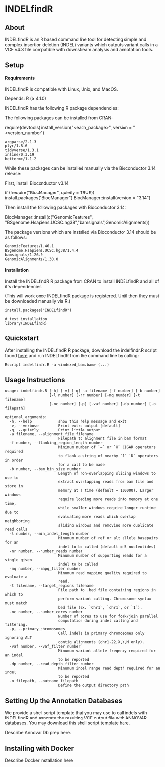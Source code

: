 # INDELfindR

## About
INDELfindR is an R based command line tool for detecting simple and complex insertion deletion (INDEL) variants which outputs variant calls in a VCF v4.3 file compatible with downstream analysis and annotation tools.

## Setup

#### Requirements

INDELfindR is compatible with Linux, Unix, and MacOS.

Depends: R (≥ 4.1.0) 

INDELfindR has the following R package dependencies:

The following packages can be installed from CRAN:

require(devtools)
install_version("<each_package>", version = "<version_number")

```
argparse/2.1.3
plyr/1.8.6
tidyverse/1.3.1
inline/0.3.19
bettermc/1.1.2
```

While these packages can be installed manually via the Bioconductor 3.14 release:

First, install Bioconductor v3.14

if (!require("BiocManager", quietly = TRUE))
    install.packages("BiocManager")
BiocManager::install(version = "3.14")

Then install the following packages with Bioconductor 3.14:

BiocManager::install(c("GenomicFeatures", "BSgenome.Hsapiens.UCSC.hg38","bamsignals",GenomicAlignments))

The package versions which are installed via Bioconductor 3.14 should be as follows:
```
GenomicFeatures/1.46.1
BSgenome.Hsapiens.UCSC.hg38/1.4.4
bamsignals/1.26.0
GenomicAlignments/1.30.0
```
#### Installation

Install the INDELfindR R package from CRAN to install INDELfindR and all of it's dependencies.

(This will work once INDELfindR package is registered. Until then they must be downloaded manually via R.)

```
install.packages("INDELfindR")

# test installation
library(INDELfindR)
```

## Quickstart

After installing the INDELfindR R package, download the indelfindr.R script found [here](https://github.com/TranslationalBioinformaticsLab/INDELfindR/blob/main/src/INDELfindR.R) and run INDELfindR from the command line by calling:

```
Rscript indelfindr.R -a <indexed_bam.bam> (...)
```

## Usage Instructions

```
usage: indelfindr.R [-h] [-v] [-q] -a filename [-f number] [-b number]
                    [-l number] [-nr number] [-mq number] [-t filename]
                    [-nc number] [-p] [-vaf number] [-dp number] [-o filepath]

optional arguments:
  -h, --help            show this help message and exit
  -v, --verbose         Print extra output [default]
  -q, --quietly         Print little output
  -a filename, --alignment_file filename
                        Filepath to alignment file in bam format
  -f number, --flanking_region_length number
                        Minimum number of `=` or `X` CIGAR operators required
                        to flank a string of nearby `I` `D` operators in order
                        for a call to be made
  -b number, --bam_bin_size number
                        Length of non-overlapping sliding windows to use to
                        extract overlapping reads from bam file and store in
                        memory at a time (default = 100000). Larger windows
                        require loading more reads into memory at one time,
                        while smaller windows require longer runtime due to
                        evaluating more reads which overlap neighboring
                        sliding windows and removing more duplicate read calls
  -l number, --min_indel_length number
                        Minumum number of ref or alt allele basepairs for an
                        indel to be called (default = 5 nucleotides)
  -nr number, --number_reads number
                        Minumum number of supporting reads for a single given
                        indel to be called
  -mq number, --mapq_filter number
                        Minumum read mapping quality required to evaluate a
                        read.
  -t filename, --target_regions filename
                        File path to .bed file containing regions in which to
                        perform variant calling. Chromosome syntax must match
                        bed file (ex. `Chr1`, `chr1`, or `1`).
  -nc number, --number_cores number
                        Number of cores to use for fork/join parallel
                        computation during indel calling and filtering.
  -p, --primary_chromosomes
                        Call indels in primary chromosomes only ignoring ALT
                        contig alignments (chr1-22,X,Y,M only).
  -vaf number, --vaf_filter number
                        Minumum variant allele freqency required for an indel
                        to be reported
  -dp number, --read_depth_filter number
                        Minumum indel range read depth required for an indel
                        to be reported
  -o filepath, --outname filepath
                        Define the output directory path
```

## Setting Up the Annotation Databases

We provide a shell script template that you may use to call indels with INDELfindR and annotate the resulting VCF output file with ANNOVAR databases. You may download this shell script template [here]().

Describe Annovar Db prep here.

## Installing with Docker

Describe Docker installation here